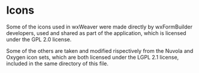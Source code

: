 # Icons

Some of the icons used in wxWeaver were made directly by wxFormBuilder developers,
used and shared as part of the application, which is licensed under
the GPL 2.0 license.

Some of the others are taken and modified rispectively from the Nuvola
and Oxygen icon sets, which are both licensed under the LGPL 2.1 license,
included in the same directory of this file.
